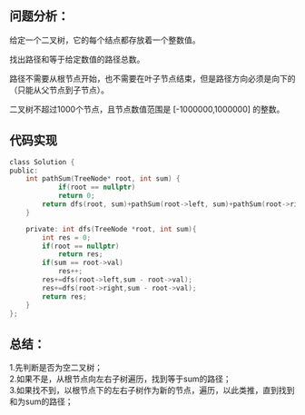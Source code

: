## 问题分析： 

给定一个二叉树，它的每个结点都存放着一个整数值。

找出路径和等于给定数值的路径总数。

路径不需要从根节点开始，也不需要在叶子节点结束，但是路径方向必须是向下的（只能从父节点到子节点）。

二叉树不超过1000个节点，且节点数值范围是 [-1000000,1000000] 的整数。

## 代码实现
```c
class Solution {
public:
    int pathSum(TreeNode* root, int sum) {
            if(root == nullptr)
            return 0;
        return dfs(root, sum)+pathSum(root->left, sum)+pathSum(root->right, sum);
    }

    private: int dfs(TreeNode *root, int sum){
        int res = 0;
        if(root == nullptr)
            return res;
        if(sum == root->val)
            res++;
        res+=dfs(root->left,sum - root->val);
        res+=dfs(root->right,sum - root->val);
        return res;   
    }
};
```
## 总结：
1.先判断是否为空二叉树；  
2.如果不是，从根节点向左右子树遍历，找到等于sum的路径；  
3.如果找不到，以根节点下的左右子树作为新的节点，遍历，以此类推，直到找到和为sum的路径；